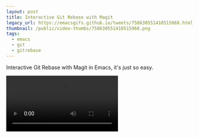 ```yaml
---
layout: post
title: Interactive Git Rebase with Magit
legacy_url: https://emacsgifs.github.io/tweets/758630551410515968.html
thumbnail: /public/video-thumbs/758630551410515968.png
tags:
  - emacs
  - git
  - gitrebase
---
```


Interactive Git Rebase with Magit in Emacs, it's just so easy.

<video controls autoplay loop>
  <source src="/public/videos/758630551410515968.mp4" type="video/mp4">
    Sorry your browser does not support the video tag, maybe time to upgrade?
</video>

